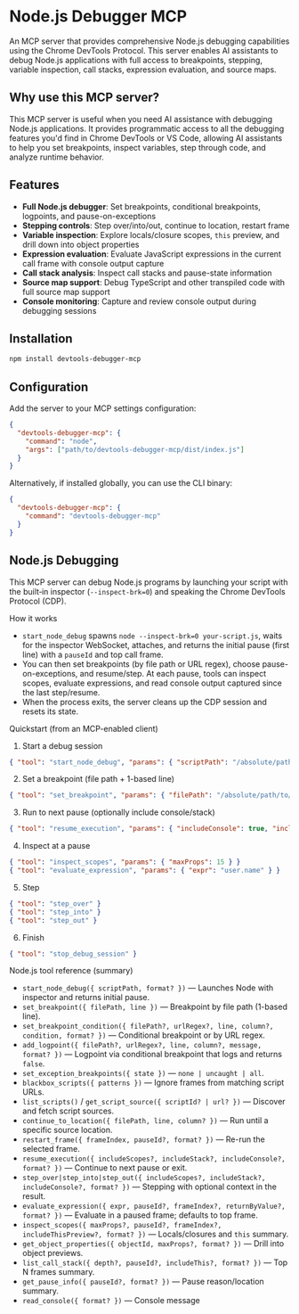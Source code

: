 # Node.js Debugger MCP

An MCP server that provides comprehensive Node.js debugging capabilities using the Chrome DevTools Protocol. This server enables AI assistants to debug Node.js applications with full access to breakpoints, stepping, variable inspection, call stacks, expression evaluation, and source maps.

## Why use this MCP server?
This MCP server is useful when you need AI assistance with debugging Node.js applications. It provides programmatic access to all the debugging features you'd find in Chrome DevTools or VS Code, allowing AI assistants to help you set breakpoints, inspect variables, step through code, and analyze runtime behavior. 

## Features

- **Full Node.js debugger**: Set breakpoints, conditional breakpoints, logpoints, and pause-on-exceptions
- **Stepping controls**: Step over/into/out, continue to location, restart frame
- **Variable inspection**: Explore locals/closure scopes, `this` preview, and drill down into object properties
- **Expression evaluation**: Evaluate JavaScript expressions in the current call frame with console output capture
- **Call stack analysis**: Inspect call stacks and pause-state information
- **Source map support**: Debug TypeScript and other transpiled code with full source map support
- **Console monitoring**: Capture and review console output during debugging sessions

## Installation

```bash
npm install devtools-debugger-mcp
```

## Configuration

Add the server to your MCP settings configuration:

```json
{
  "devtools-debugger-mcp": {
    "command": "node",
    "args": ["path/to/devtools-debugger-mcp/dist/index.js"]
  }
}
```

Alternatively, if installed globally, you can use the CLI binary:

```json
{
  "devtools-debugger-mcp": {
    "command": "devtools-debugger-mcp"
  }
}
```

## Node.js Debugging

This MCP server can debug Node.js programs by launching your script with the built‑in inspector (`--inspect-brk=0`) and speaking the Chrome DevTools Protocol (CDP).

How it works
- `start_node_debug` spawns `node --inspect-brk=0 your-script.js`, waits for the inspector WebSocket, attaches, and returns the initial pause (first line) with a `pauseId` and top call frame.
- You can then set breakpoints (by file path or URL regex), choose pause-on-exceptions, and resume/step. At each pause, tools can inspect scopes, evaluate expressions, and read console output captured since the last step/resume.
- When the process exits, the server cleans up the CDP session and resets its state.

Quickstart (from an MCP-enabled client)
1) Start a debug session
```json
{ "tool": "start_node_debug", "params": { "scriptPath": "/absolute/path/to/app.js" } }
```
2) Set a breakpoint (file path + 1-based line)
```json
{ "tool": "set_breakpoint", "params": { "filePath": "/absolute/path/to/app.js", "line": 42 } }
```
3) Run to next pause (optionally include console/stack)
```json
{ "tool": "resume_execution", "params": { "includeConsole": true, "includeStack": true } }
```
4) Inspect at a pause
```json
{ "tool": "inspect_scopes", "params": { "maxProps": 15 } }
{ "tool": "evaluate_expression", "params": { "expr": "user.name" } }
```
5) Step
```json
{ "tool": "step_over" }
{ "tool": "step_into" }
{ "tool": "step_out" }
```
6) Finish
```json
{ "tool": "stop_debug_session" }
```

Node.js tool reference (summary)
- `start_node_debug({ scriptPath, format? })` — Launches Node with inspector and returns initial pause.
- `set_breakpoint({ filePath, line })` — Breakpoint by file path (1-based line).
- `set_breakpoint_condition({ filePath?, urlRegex?, line, column?, condition, format? })` — Conditional breakpoint or by URL regex.
- `add_logpoint({ filePath?, urlRegex?, line, column?, message, format? })` — Logpoint via conditional breakpoint that logs and returns `false`.
- `set_exception_breakpoints({ state })` — `none | uncaught | all`.
- `blackbox_scripts({ patterns })` — Ignore frames from matching script URLs.
- `list_scripts()` / `get_script_source({ scriptId? | url? })` — Discover and fetch script sources.
- `continue_to_location({ filePath, line, column? })` — Run until a specific source location.
- `restart_frame({ frameIndex, pauseId?, format? })` — Re-run the selected frame.
- `resume_execution({ includeScopes?, includeStack?, includeConsole?, format? })` — Continue to next pause or exit.
- `step_over|step_into|step_out({ includeScopes?, includeStack?, includeConsole?, format? })` — Stepping with optional context in the result.
- `evaluate_expression({ expr, pauseId?, frameIndex?, returnByValue?, format? })` — Evaluate in a paused frame; defaults to top frame.
- `inspect_scopes({ maxProps?, pauseId?, frameIndex?, includeThisPreview?, format? })` — Locals/closures and `this` summary.
- `get_object_properties({ objectId, maxProps?, format? })` — Drill into object previews.
- `list_call_stack({ depth?, pauseId?, includeThis?, format? })` — Top N frames summary.
- `get_pause_info({ pauseId?, format? })` — Pause reason/location summary.
- `read_console({ format? })` — Console message